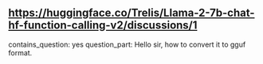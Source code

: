 ## https://huggingface.co/Trelis/Llama-2-7b-chat-hf-function-calling-v2/discussions/1

contains_question: yes
question_part: Hello sir, how to convert it to gguf format.